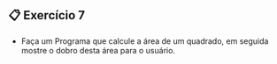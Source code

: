 ## 📋 Exercício 7
- Faça um Programa que calcule a área de um quadrado, em seguida mostre o dobro desta área para o usuário.